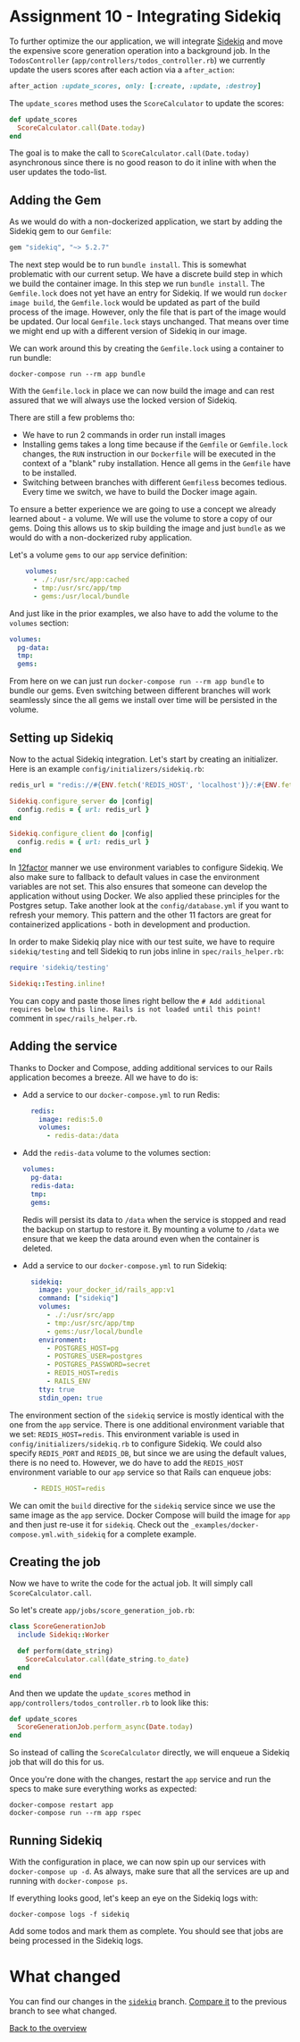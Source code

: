 # Assignment 10 - Integrating Sidekiq
To further optimize the our application, we will integrate [Sidekiq](https://github.com/mperham/sidekiq) and move the expensive score generation operation into a background job. In the `TodosController` (`app/controllers/todos_controller.rb`) we currently update the users scores after each action via a `after_action`:
```ruby
after_action :update_scores, only: [:create, :update, :destroy]
```

The `update_scores` method uses the `ScoreCalculator` to update the scores:
```ruby
def update_scores
  ScoreCalculator.call(Date.today)
end
```

The goal is to make the call to `ScoreCalculator.call(Date.today)` asynchronous since there is no good reason to do it inline with when the user updates the todo-list.

## Adding the Gem
As we would do with a non-dockerized application, we start by adding the Sidekiq gem to our `Gemfile`:

```ruby
gem "sidekiq", "~> 5.2.7"
```

The next step would be to run `bundle install`. This is somewhat problematic with our current setup. We have a discrete build step in which we build the container image. In this step we run `bundle install`. The `Gemfile.lock` does not yet have an entry for Sidekiq. If we would run `docker image build`, the `Gemfile.lock` would be updated as part of the build process of the image. However, only the file that is part of the image would be updated. Our local `Gemfile.lock` stays unchanged. That means over time we might end up with a different version of Sidekiq in our image.

We can work around this by creating the `Gemfile.lock` using a container to run bundle:
```
docker-compose run --rm app bundle
```

With the `Gemfile.lock` in place we can now build the image and can rest assured that we will always use the locked version of Sidekiq.

There are still a few problems tho:
* We have to run 2 commands in order run install images
* Installing gems takes a long time because if the `Gemfile` or `Gemfile.lock` changes, the `RUN` instruction in our `Dockerfile` will be executed in the context of a "blank" ruby installation. Hence all gems in the `Gemfile` have to be installed.
* Switching between branches with different `Gemfiles`s becomes tedious. Every time we switch, we have to build the Docker image again.

To ensure a better experience we are going to use a concept we already learned about - a volume. We will use the volume to store a copy of our gems. Doing this allows us to skip building the image and just `bundle` as we would do with a non-dockerized ruby application.

Let's a volume `gems` to our `app` service definition:
```yaml
    volumes:
      - ./:/usr/src/app:cached
      - tmp:/usr/src/app/tmp
      - gems:/usr/local/bundle

```

And just like in the prior examples, we also have to add the volume to the `volumes` section:
```yaml
volumes:
  pg-data:
  tmp:
  gems:
```

From here on we can just run `docker-compose run --rm app bundle` to bundle our gems. Even switching between different branches will work seamlessly since the all gems we install over time will be persisted in the volume.

## Setting up Sidekiq
Now to the actual Sidekiq integration. Let's start by creating an initializer. Here is an example `config/initializers/sidekiq.rb`:
```ruby
redis_url = "redis://#{ENV.fetch('REDIS_HOST', 'localhost')}/:#{ENV.fetch('REDIS_PORT', '6379')}/#{ENV.fetch('REDIS_DB', '0')}"

Sidekiq.configure_server do |config|
  config.redis = { url: redis_url }
end

Sidekiq.configure_client do |config|
  config.redis = { url: redis_url }
end
```

In [12factor](https://12factor.net/) manner we use environment variables to configure Sidekiq. We also make sure to fallback to default values in case the environment variables are not set. This also ensures that someone can develop the application without using Docker. We also applied these principles for the Postgres setup. Take another look at the `config/database.yml` if you want to refresh your memory. This pattern and the other 11 factors are great for containerized applications - both in development and production.


In order to make Sidekiq play nice with our test suite, we have to require `sidekiq/testing` and tell Sidekiq to run jobs inline in `spec/rails_helper.rb`:
```ruby
require 'sidekiq/testing'

Sidekiq::Testing.inline!
```

You can copy and paste those lines right bellow the `# Add additional requires below this line. Rails is not loaded until this point!` comment in `spec/rails_helper.rb`.

## Adding the service
Thanks to Docker and Compose, adding additional services to our Rails application becomes a breeze. All we have to do is:
* Add a service to our `docker-compose.yml` to run Redis:
  ```yaml
    redis:
      image: redis:5.0
      volumes:
        - redis-data:/data
  ```

* Add the `redis-data` volume to the volumes section:
  ```yaml
  volumes:
    pg-data:
    redis-data:
    tmp:
    gems:
  ```
  Redis will persist its data to `/data` when the service is stopped and read the backup on startup to restore it. By mounting a volume to `/data` we ensure that we keep the data around even when the container is deleted.

* Add a service to our `docker-compose.yml` to run Sidekiq:
  ```yaml
    sidekiq:
      image: your_docker_id/rails_app:v1
      command: ["sidekiq"]
      volumes:
        - ./:/usr/src/app
        - tmp:/usr/src/app/tmp
        - gems:/usr/local/bundle
      environment:
        - POSTGRES_HOST=pg
        - POSTGRES_USER=postgres
        - POSTGRES_PASSWORD=secret
        - REDIS_HOST=redis
        - RAILS_ENV
      tty: true
      stdin_open: true
  ```

The environment section of the `sidekiq` service is mostly identical with the one from the `app` service. There is one additional environment variable that we set: `REDIS_HOST=redis`. This environment variable is used in `config/initializers/sidekiq.rb` to configure Sidekiq. We could also specify `REDIS_PORT` and `REDIS_DB`, but since we are using the default values, there is no need to. However, we do have to add the `REDIS_HOST` environment variable to our `app` service so that Rails can enqueue jobs:
```yaml
      - REDIS_HOST=redis
```

We can omit the `build` directive for the `sidekiq` service since we use the same image as the `app` service. Docker Compose will build the image for `app` and then just re-use it for `sidekiq`. Check out the `_examples/docker-compose.yml.with_sidekiq` for a complete example.


## Creating the job
Now we have to write the code for the actual job. It will simply call `ScoreCalculator.call`.

So let's create `app/jobs/score_generation_job.rb`:
```ruby
class ScoreGenerationJob
  include Sidekiq::Worker

  def perform(date_string)
    ScoreCalculator.call(date_string.to_date)
  end
end
```

And then we update the `update_scores` method in `app/controllers/todos_controller.rb` to look like this:
```ruby
def update_scores
  ScoreGenerationJob.perform_async(Date.today)
end
```

So instead of calling the `ScoreCalculator` directly, we will enqueue a Sidekiq job that will do this for us.

Once you're done with the changes, restart the `app` service and run the specs to make sure everything works as expected:
```
docker-compose restart app
docker-compose run --rm app rspec
```

## Running Sidekiq
With the configuration in place, we can now spin up our services with `docker-compose up -d`. As always, make sure that all the services are up and running with `docker-compose ps`.

If everything looks good, let's keep an eye on the Sidekiq logs with:
```
docker-compose logs -f sidekiq
```

Add some todos and mark them as complete. You should see that jobs are being processed in the Sidekiq logs.


# What changed
You can find our changes in the [`sidekiq`](https://github.com/jfahrer/dockerizing_rails/tree/sidekiq) branch. [Compare it](https://github.com/jfahrer/dockerizing_rails/compare/debugging...sidekiq) to the previous branch to see what changed.

[Back to the overview](../README.md#assignments)
